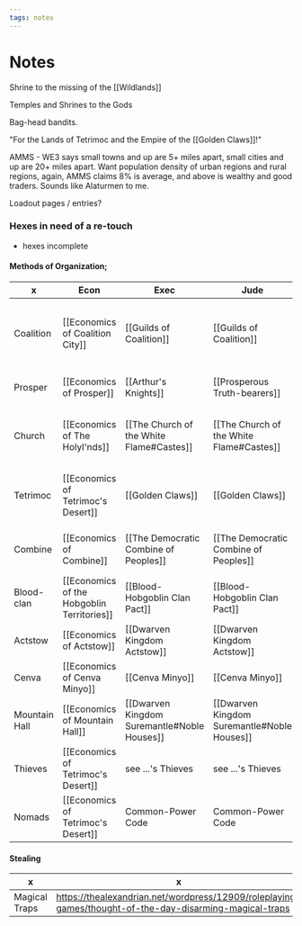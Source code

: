 ```yaml
---
tags: notes
---
```

# Notes

Shrine to the missing of the [[Wildlands]]

Temples and Shrines to the Gods

Bag-head bandits.

"For the Lands of Tetrimoc and the Empire of the [[Golden Claws]]!"

AMMS - WE3 says small towns and up are 5+ miles apart, small cities and up are 20+ miles apart. Want population density of urban regions and rural regions, again, AMMS claims 8% is average, and above is wealthy and good traders. Sounds like Alaturmen to me. 

Loadout pages / entries?

### Hexes in need of a re-touch
- hexes incomplete

#### Methods of Organization;
x | Econ | Exec | Jude | Legi
--- | --- | --- | --- | ---
Coalition | [[Economics of Coalition City]] | [[Guilds of Coalition]] | [[Guilds of Coalition]] | [[Coalition's Founding Document]] & [[Communicaes]] as Civil-Common Code
Prosper | [[Economics of Prosper]] | [[Arthur's Knights]] | [[Prosperous Truth-bearers]] | [[Nobles of Prosper]] as Civil Code
Church | [[Economics of The Holyl'nds]] | [[The Church of the White Flame#Castes]] | [[The Church of the White Flame#Castes]] | [[The Church of the White Flame#Castes]] as Canonical Code 
Tetrimoc | [[Economics of Tetrimoc's Desert]] | [[Golden Claws]] | [[Golden Claws]] | [[Golden Claws#The Council of Eight]] as Common Code
Combine | [[Economics of Combine]] | [[The Democratic Combine of Peoples]] | [[The Democratic Combine of Peoples]] | [[Coalition's Founding Document]] as Civil-Social Code
Blood-clan | [[Economics of the Hobgoblin Territories]] | [[Blood-Hobgoblin Clan Pact]] | [[Blood-Hobgoblin Clan Pact]] | [[Blood-Hobgoblin Clan Pact]] as Civil Code 
Actstow | [[Economics of Actstow]] | [[Dwarven Kingdom Actstow]] | [[Dwarven Kingdom Actstow]] | [[Actstow's Constitution]] as Civil-Social Code
Cenva | [[Economics of Cenva Minyo]] | [[Cenva Minyo]] | [[Cenva Minyo]] | [[Cenva Minyo]] as Common-Social Code
Mountain Hall | [[Economics of Mountain Hall]] | [[Dwarven Kingdom Suremantle#Noble Houses]] | [[Dwarven Kingdom Suremantle#Noble Houses]] | [[Mountain Hall's Constitution]] as Civil Code
Thieves | [[Economics of Tetrimoc's Desert]] | see ...'s Thieves | see ...'s Thieves | [[The Code of Thieves]] as Civil-Social Code
Nomads | [[Economics of Tetrimoc's Desert]] | Common-Power Code | Common-Power Code | Common-Power Code

#### Stealing
x | x
--- | ---
Magical Traps | https://thealexandrian.net/wordpress/12909/roleplaying-games/thought-of-the-day-disarming-magical-traps

